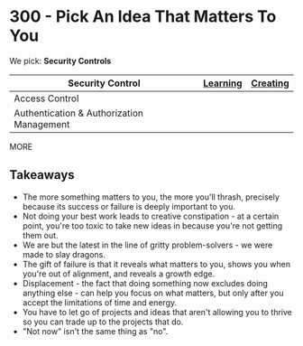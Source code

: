 # 300 - Pick An Idea That Matters To You

We pick: **Security Controls**

| Security Control | [Learning](https://github.com/vanHeemstraSystems/learning-security-controls) | [Creating](https://github.com/vanHeemstraSystems/creating-security-controls) |
| --- | --- | --- | 
| Access Control | | |
| Authentication & Authorization Management |  |  |

MORE

## Takeaways

- The more something matters to you, the more you'll thrash, precisely because its success or failure is deeply important to you.
- Not doing your best work leads to creative constipation - at a certain point, you're too toxic to take new ideas in because you're not getting them out.
- We are but the latest in the line of gritty problem-solvers - we were made to slay dragons.
- The gift of failure is that it reveals what matters to you, shows you when you're out of alignment, and reveals a growth edge.
- Displacement - the fact that doing something now excludes doing anything else - can help you focus on what matters, but only after you accept the limitations of time and energy.
- You have to let go of projects and ideas that aren't allowing you to thrive so you can trade up to the projects that do.
- "Not now" isn't the same thing as "no".
